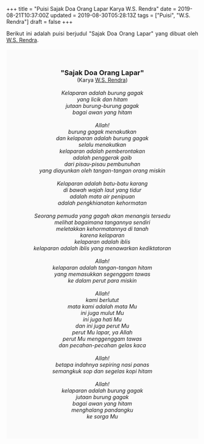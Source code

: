 +++
title = "Puisi Sajak Doa Orang Lapar Karya W.S. Rendra"
date = 2019-08-21T10:37:00Z
updated = 2019-08-30T05:28:13Z
tags = ["Puisi", "W.S. Rendra"]
draft = false
+++

<div dir="ltr" style="text-align: left;" trbidi="on"><div style="text-align: justify;">Berikut ini adalah puisi berjudul "Sajak Doa Orang Lapar" yang dibuat oleh <a href="https://ensiklopedia.kemdikbud.go.id/sastra/artikel/Rendra" target="_blank">W.S. Rendra</a>.</div><br /><div style="background: #FAFAFA; font-size: 14px; height: auto; margin: 0 auto; padding: 50px; text-align: center; width: auto;"><span style="font-size: 18px;"><b>"Sajak Doa Orang Lapar"</b></span><br />(Karya <a href="https://www.sekata.web.id/tags/w.s.-rendra" target="_blank">W.S. Rendra</a>) <br /><br /><i>Kelaparan adalah burung gagak<br />yang licik dan hitam<br />jutaan burung-burung gagak<br />bagai awan yang hitam<br /><br />Allah!<br />burung gagak menakutkan<br />dan kelaparan adalah burung gagak<br />selalu menakutkan<br />kelaparan adalah pemberontakan<br />adalah penggerak gaib<br />dari pisau-pisau pembunuhan<br />yang diayunkan oleh tangan-tangan orang miskin<br /><br />Kelaparan adalah batu-batu karang<br />di bawah wajah laut yang tidur<br />adalah mata air penipuan<br />adalah pengkhianatan kehormatan<br /><br />Seorang pemuda yang gagah akan menangis tersedu<br />melihat bagaimana tangannya sendiri<br />meletakkan kehormatannya di tanah<br />karena kelaparan<br />kelaparan adalah iblis<br />kelaparan adalah iblis yang menawarkan kediktatoran<br /><br />Allah!<br />kelaparan adalah tangan-tangan hitam<br />yang memasukkan segenggam tawas<br />ke dalam perut para miskin<br /><br />Allah!<br />kami berlutut<br />mata kami adalah mata Mu<br />ini juga mulut Mu<br />ini juga hati Mu<br />dan ini juga perut Mu<br />perut Mu lapar, ya Allah<br />perut Mu menggenggam tawas<br />dan pecahan-pecahan gelas kaca<br /><br />Allah!<br />betapa indahnya sepiring nasi panas<br />semangkuk sop dan segelas kopi hitam<br /><br />Allah!<br />kelaparan adalah burung gagak<br />jutaan burung gagak<br />bagai awan yang hitam<br />menghalang pandangku<br />ke sorga Mu</i> </div></div>
